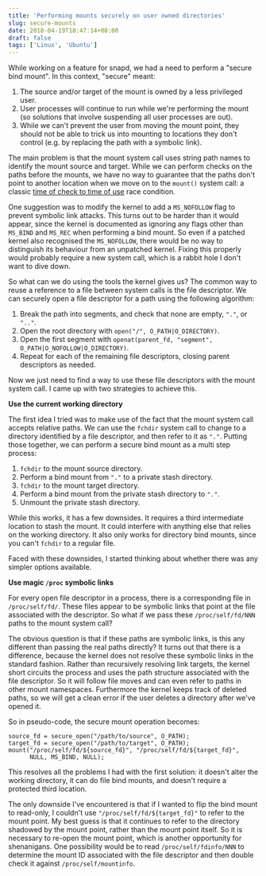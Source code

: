 ```yaml
---
title: 'Performing mounts securely on user owned directories'
slug: secure-mounts
date: 2018-04-19T18:47:14+08:00
draft: false
tags: ['Linux', 'Ubuntu']
---
```


While working on a feature for snapd, we had a need to perform a
\"secure bind mount\". In this context, \"secure\" meant:

1.  The source and/or target of the mount is owned by a less privileged
    user.
2.  User processes will continue to run while we\'re performing the
    mount (so solutions that involve suspending all user processes are
    out).
3.  While we can\'t prevent the user from moving the mount point, they
    should not be able to trick us into mounting to locations they
    don\'t control (e.g. by replacing the path with a symbolic link).

The main problem is that the mount system call uses string path names to
identify the mount source and target. While we can perform checks on the
paths before the mounts, we have no way to guarantee that the paths
don\'t point to another location when we move on to the `mount()` system
call: a classic [time of check to time of
use](https://en.wikipedia.org/wiki/Time_of_check_to_time_of_use) race
condition.

One suggestion was to modify the kernel to add a `MS_NOFOLLOW` flag to
prevent symbolic link attacks. This turns out to be harder than it would
appear, since the kernel is documented as ignoring any flags other than
`MS_BIND` and `MS_REC` when performing a bind mount. So even if a
patched kernel also recognised the `MS_NOFOLLOW`, there would be no way
to distinguish its behaviour from an unpatched kernel. Fixing this
properly would probably require a new system call, which is a rabbit
hole I don\'t want to dive down.

So what can we do using the tools the kernel gives us? The common way to
reuse a reference to a file between system calls is the file descriptor.
We can securely open a file descriptor for a path using the following
algorithm:

1.  Break the path into segments, and check that none are empty, `"."`,
    or `".."`.
2.  Open the root directory with `open("/", O_PATH|O_DIRECTORY)`.
3.  Open the first segment with
    `openat(parent_fd, "segment", O_PATH|O_NOFOLLOW|O_DIRECTORY)`.
4.  Repeat for each of the remaining file descriptors, closing parent
    descriptors as needed.

Now we just need to find a way to use these file descriptors with the
mount system call. I came up with two strategies to achieve this.

**Use the current working directory**

The first idea I tried was to make use of the fact that the mount system
call accepts relative paths. We can use the `fchdir` system call to
change to a directory identified by a file descriptor, and then refer to
it as `"."`. Putting those together, we can perform a secure bind mount
as a multi step process:

1.  `fchdir` to the mount source directory.
2.  Perform a bind mount from `"."` to a private stash directory.
3.  `fchdir` to the mount target directory.
4.  Perform a bind mount from the private stash directory to `"."`.
5.  Unmount the private stash directory.

While this works, it has a few downsides. It requires a third
intermediate location to stash the mount. It could interfere with
anything else that relies on the working directory. It also only works
for directory bind mounts, since you can\'t `fchdir` to a regular file.

Faced with these downsides, I started thinking about whether there was
any simpler options available.

**Use magic `/proc` symbolic links**

For every open file descriptor in a process, there is a corresponding
file in `/proc/self/fd/`. These files appear to be symbolic links that
point at the file associated with the descriptor. So what if we pass
these `/proc/self/fd/NNN` paths to the mount system call?

The obvious question is that if these paths are symbolic links, is this
any different than passing the real paths directly? It turns out that
there is a difference, because the kernel does not resolve these
symbolic links in the standard fashion. Rather than recursively
resolving link targets, the kernel short circuits the process and uses
the path structure associated with the file descriptor. So it will
follow file moves and can even refer to paths in other mount namespaces.
Furthermore the kernel keeps track of deleted paths, so we will get a
clean error if the user deletes a directory after we\'ve opened it.

So in pseudo-code, the secure mount operation becomes:

    source_fd = secure_open("/path/to/source", O_PATH);
    target_fd = secure_open("/path/to/target", O_PATH);
    mount("/proc/self/fd/${source_fd}", "/proc/self/fd/${target_fd}",
          NULL, MS_BIND, NULL);

This resolves all the problems I had with the first solution: it
doesn\'t alter the working directory, it can do file bind mounts, and
doesn\'t require a protected third location.

The only downside I\'ve encountered is that if I wanted to flip the bind
mount to read-only, I couldn\'t use `"/proc/self/fd/${target_fd}"` to
refer to the mount point. My best guess is that it continues to refer to
the directory shadowed by the mount point, rather than the mount point
itself. So it is necessary to re-open the mount point, which is another
opportunity for shenanigans. One possibility would be to read
`/proc/self/fdinfo/NNN` to determine the mount ID associated with the
file descriptor and then double check it against `/proc/self/mountinfo`.
